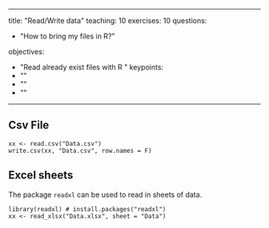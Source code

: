 
---
title: "Read/Write data"
teaching: 10
exercises: 10
questions:
- "How to bring my files in R?"

objectives:
- "Read already exist files with R "
keypoints:
- ""
- ""
- ""

---

## Csv File 
```
xx <- read.csv("Data.csv")
write.csv(xx, "Data.csv", row.names = F)
```

## Excel sheets 

The package `readxl` can be used to read in sheets of data.

```
library(readxl) # install.packages("readxl")
xx <- read_xlsx("Data.xlsx", sheet = "Data")
```
